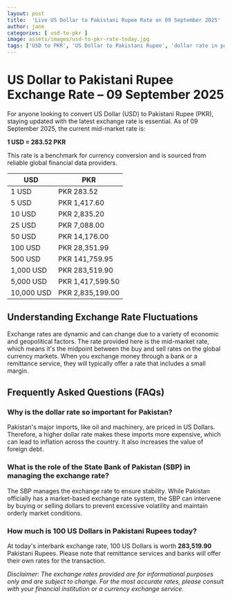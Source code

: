 ```yaml
---
layout: post
title:  'Live US Dollar to Pakistani Rupee Rate on 09 September 2025'
author: jane
categories: [ usd-to-pkr ]
image: assets/images/usd-to-pkr-rate-today.jpg
tags: ['USD to PKR', 'US Dollar to Pakistani Rupee', 'dollar rate in pakistan', 'today dollar rate open market', 'usa to pakistan dollar rate']
---
```


# US Dollar to Pakistani Rupee Exchange Rate – 09 September 2025

For anyone looking to convert US Dollar (USD) to Pakistani Rupee (PKR), staying updated with the latest exchange rate is essential. As of 09 September 2025, the current mid-market rate is:

**1 USD = 283.52 PKR**

This rate is a benchmark for currency conversion and is sourced from reliable global financial data providers.

| USD | PKR |
| --- | --- |
| 1 USD | PKR 283.52 |
| 5 USD | PKR 1,417.60 |
| 10 USD | PKR 2,835.20 |
| 25 USD | PKR 7,088.00 |
| 50 USD | PKR 14,176.00 |
| 100 USD | PKR 28,351.99 |
| 500 USD | PKR 141,759.95 |
| 1,000 USD | PKR 283,519.90 |
| 5,000 USD | PKR 1,417,599.50 |
| 10,000 USD | PKR 2,835,199.00 |


## Understanding Exchange Rate Fluctuations

Exchange rates are dynamic and can change due to a variety of economic and geopolitical factors. The rate provided here is the mid-market rate, which means it's the midpoint between the buy and sell rates on the global currency markets. When you exchange money through a bank or a remittance service, they will typically offer a rate that includes a small margin.

## Frequently Asked Questions (FAQs)

### Why is the dollar rate so important for Pakistan?

Pakistan's major imports, like oil and machinery, are priced in US Dollars. Therefore, a higher dollar rate makes these imports more expensive, which can lead to inflation across the country. It also increases the value of foreign debt.

### What is the role of the State Bank of Pakistan (SBP) in managing the exchange rate?

The SBP manages the exchange rate to ensure stability. While Pakistan officially has a market-based exchange rate system, the SBP can intervene by buying or selling dollars to prevent excessive volatility and maintain orderly market conditions.

### How much is 100 US Dollars in Pakistani Rupees today?

At today's interbank exchange rate, 100 US Dollars is worth **283,519.90** Pakistani Rupees. Please note that remittance services and banks will offer their own rates for the transaction.



*Disclaimer: The exchange rates provided are for informational purposes only and are subject to change. For the most accurate rates, please consult with your financial institution or a currency exchange service.*
